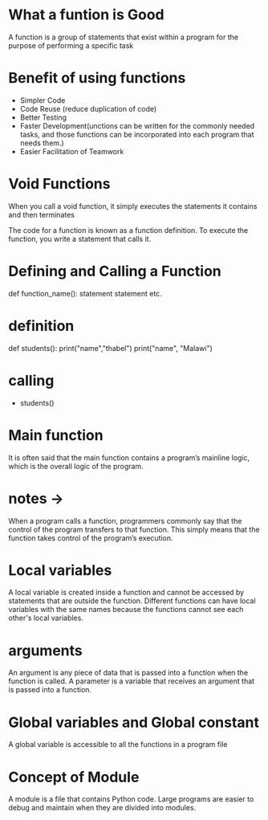 # What a funtion is Good
A function is a group of statements that exist within a program for the 
purpose of performing a specific task
# Benefit of using functions
* Simpler Code
* Code Reuse (reduce duplication of code)
* Better Testing
* Faster Development(unctions can be written for the commonly 
needed tasks, and those functions can be incorporated into 
each program that needs them.)
* Easier Facilitation of Teamwork

# Void Functions

When you call a void function, it simply executes the statements it 
contains and then terminates

The code for a function is known as a function definition. To execute 
the function, you write a statement that calls it.

# Defining and Calling a Function

def function_name():
    statement
    statement
    etc.

# definition

def students():
    print("name","thabel")
    print("name", "Malawi")

# calling
* students()

# Main function

It is often said that the main function contains a program’s mainline logic, which 
is the overall logic of the program.

# notes ->

When a program calls a function, programmers commonly say that the 
control of the program transfers to that function. This simply means that the function 
takes control of the program’s execution.

# Local variables 

A local variable is created inside a function and cannot be accessed by 
statements that are outside the function. Different functions can have 
local variables with the same names because the functions cannot see 
each other's local variables.

# arguments
An argument is any piece of data that is passed into a function when the 
function is called. A parameter is a variable that receives an argument 
that is passed into a function.

# Global variables and Global constant
A global variable is accessible to all the functions in a program file

# Concept of Module
A module is a file that contains Python code. Large programs are easier 
to debug and maintain when they are divided into modules.